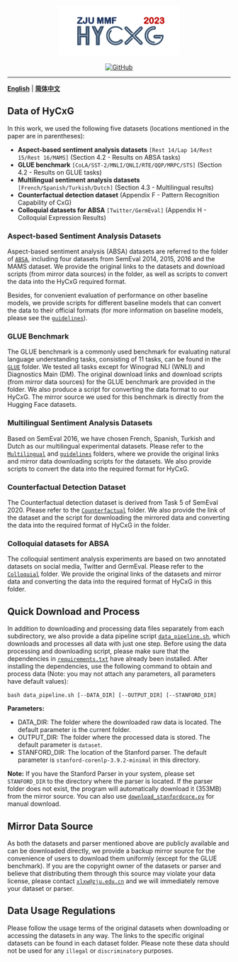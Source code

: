 <p align="center" >
    <a href="https://github.com/xlxwalex/HyCxG/tree/main/data">
    <br>
    <img src="https://github.com/xlxwalex/HyCxG/blob/main/figures/sub-logo.png" width="275"/>
    <br>
    </a>
</p>
<p align="center">
    <a href="https://github.com/xlxwalex/HyCxG/blob/main/LICENSE">
        <img alt="GitHub" src="https://img.shields.io/github/license/xlxwalex/HyCxG.svg?color=blue&style=flat-square">
    </a>
</p>

---

[**English**](https://github.com/xlxwalex/HyCxG/tree/main/data) | [**简体中文**](https://github.com/xlxwalex/HyCxG/tree/main/data/README_ZH.md)

## Data of HyCxG
In this work, we used the following five datasets (locations mentioned in the paper are in parentheses):
 + **Aspect-based sentiment analysis datasets** `[Rest 14/Lap 14/Rest 15/Rest 16/MAMS]` (Section 4.2 - Results on ABSA tasks)
 + **GLUE benchmark** `[CoLA/SST-2/MNLI/QNLI/RTE/QQP/MRPC/STS]` (Section 4.2 - Results on GLUE tasks)
 + **Multilingual sentiment analysis datasets** `[French/Spanish/Turkish/Dutch]` (Section 4.3 - Multilingual results)
 + **Counterfactual detection dataset** (Appendix F - Pattern Recognition Capability of CxG)
 + **Colloquial datasets for ABSA** `[Twitter/GermEval]` (Appendix H - Colloquial Expression Results)

### Aspect-based Sentiment Analysis Datasets
Aspect-based sentiment analysis (ABSA) datasets are referred to the folder of [`ABSA`](https://github.com/xlxwalex/HyCxG/tree/main/data/ABSA), including four datasets from SemEval 2014, 2015, 2016 and the MAMS dataset. We provide the original links to the datasets and download scripts (from mirror data sources) in the folder, as well as scripts to convert the data into the HyCxG required format.

Besides, for convenient evaluation of performance on other baseline models, we provide scripts for different baseline models that can convert the data to their official formats (for more information on baseline models, please see the [`guidelines`](https://github.com/xlxwalex/HyCxG/tree/main/guidelines)).

### GLUE Benchmark
The GLUE benchmark is a commonly used benchmark for evaluating natural language understanding tasks, consisting of 11 tasks, can be found in the [`GLUE`](https://github.com/xlxwalex/HyCxG/tree/main/data/GLUE) folder. We tested all tasks except for Winograd NLI (WNLI) and Diagnostics Main (DM). The original download links and download scripts (from mirror data sources) for the GLUE benchmark are provided in the folder. We also produce a script for converting the data format to our HyCxG. The mirror source we used for this benchmark is directly from the Hugging Face datasets.

### Multilingual Sentiment Analysis Datasets
Based on SemEval 2016, we have chosen French, Spanish, Turkish and Dutch as our multilingual experimental datasets. Please refer to the [`Multilingual`](https://github.com/xlxwalex/HyCxG/tree/main/data/Multilingual) and [`guidelines`](https://github.com/xlxwalex/HyCxG/tree/main/guidelines) folders, where we provide the original links and mirror data downloading scripts for the datasets. We also provide scripts to convert the data into the required format for HyCxG.

### Counterfactual Detection Dataset
The Counterfactual detection dataset is derived from Task 5 of SemEval 2020. Please refer to the [`Counterfactual`](https://github.com/xlxwalex/HyCxG/tree/main/data/Counterfactual) folder. We also provide the link of the dataset and the script for downloading the mirrored data and converting the data into the required format of HyCxG in the folder.

### Colloquial datasets for ABSA
The colloquial sentiment analysis experiments are based on two annotated datasets on social media, Twitter and GermEval. Please refer to the [`Colloquial`](https://github.com/xlxwalex/HyCxG/tree/main/data/Colloquial) folder. We provide the original links of the datasets and mirror data and converting the data into the required format of HyCxG in this folder.

## Quick Download and Process
In addition to downloading and processing data files separately from each subdirectory, we also provide a data pipeline script [`data_pipeline.sh`](https://github.com/xlxwalex/HyCxG/tree/main/data/data_pipeline.sh), which downloads and processes all data with just one step. Before using the data processing and downloading script, please make sure that the dependencies in [`requirements.txt`](https://github.com/xlxwalex/HyCxG/blob/main/requirements.txt) have already been installed. After installing the dependencies, use the following command to obtain and process data (Note: you may not attach any parameters, all parameters have default values):
```shell
bash data_pipeline.sh [--DATA_DIR] [--OUTPUT_DIR] [--STANFORD_DIR]
```
**Parameters:**
+ DATA_DIR: The folder where the downloaded raw data is located. The default parameter is the current folder.
+ OUTPUT_DIR: The folder where the processed data is stored. The default parameter is `dataset`.
+ STANFORD_DIR: The location of the Stanford parser. The default parameter is `stanford-corenlp-3.9.2-minimal` in this directory.

**Note:** If you have the Stanford Parser in your system, please set `STANFORD_DIR` to the directory where the parser is located. If the parser folder does not exist, the program will automatically download it (353MB) from the mirror source. You can also use [`download_stanfordcore.py`](https://github.com/xlxwalex/HyCxG/tree/main/data/download_stanfordcore.py) for manual download.

## Mirror Data Source
As both the datasets and parser mentioned above are publicly available and can be downloaded directly, we provide a backup mirror source for the convenience of users to download them uniformly (except for the GLUE benchmark). If you are the copyright owner of the datasets or parser and believe that distributing them through this source may violate your data license, please contact [`xlxw@zju.edu.cn`](mailto:xlxw@zju.edu.cn) and we will immediately remove your dataset or parser.

## Data Usage Regulations
Please follow the usage terms of the original datasets when downloading or accessing the datasets in any way. The links to the specific original datasets can be found in each dataset folder. Please note these data should not be used for any `illegal` or `discriminatory` purposes.
